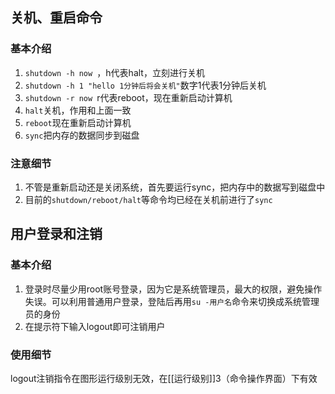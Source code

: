 ## 关机、重启命令
### 基本介绍
1. ``shutdown -h now ``，h代表halt，立刻进行关机
2. ``shutdown -h 1 "hello 1分钟后将会关机"``数字1代表1分钟后关机
3. ``shutdown -r now ``r代表reboot，现在重新启动计算机
4. ``halt``关机，作用和上面一致
5. ``reboot``现在重新启动计算机
6. ``sync``把内存的数据同步到磁盘

### 注意细节
1. 不管是重新启动还是关闭系统，首先要运行sync，把内存中的数据写到磁盘中
2. 目前的``shutdown/reboot/halt``等命令均已经在关机前进行了``sync``

## 用户登录和注销
###  基本介绍
1. 登录时尽量少用root账号登录，因为它是系统管理员，最大的权限，避免操作失误。可以利用普通用户登录，登陆后再用``su -用户名``命令来切换成系统管理员的身份
2. 在提示符下输入logout即可注销用户

### 使用细节
logout注销指令在图形运行级别无效，在[[运行级别]]3（命令操作界面）下有效


